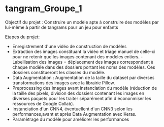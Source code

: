 # tangram_Groupe_1

Objectif du projet : Construire un modèle apte à construire des modèles par lui-même à partir de tangrams pour un jeu pour enfants

Etapes du projet: 
- Enregistrement d'une vidéo de construction de modèles 
- Extraction des images constituant la vidéo et triage manuel de celle-ci pour ne retenir que les images contenant des modèles entiers. 
-Labellisation des images = déplacement des images correspondant à chaque modèle dans des dossiers portant les noms des modèles. Ces dossiers constitueront les classes du modèle. 
- Data Augmentation : Augmentation de la taille du dataset par diverses transformations des images avec la librairie Pillow.
- Preprocessing des images avant instanciation du modèle (réduction de la taille des pixels, division des dossiers contenant les images en diverses paquets pour les traiter séparément afin d'écononmiser les ressources de Google Collab). 
- Instanciation d'un CNN4, éventuellent d'un CNN3 selon les performances,avant et après Data Augmentation avec Keras.
- Paramètrage du modèle pour améliorer les performances


